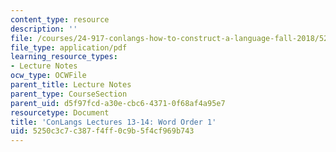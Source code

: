```yaml
---
content_type: resource
description: ''
file: /courses/24-917-conlangs-how-to-construct-a-language-fall-2018/5250c3c7c387f4ff0c9b5f4cf969b743_MIT24_917f18_lec13_word_order1.pdf
file_type: application/pdf
learning_resource_types:
- Lecture Notes
ocw_type: OCWFile
parent_title: Lecture Notes
parent_type: CourseSection
parent_uid: d5f97fcd-a30e-cbc6-4371-0f68af4a95e7
resourcetype: Document
title: 'ConLangs Lectures 13-14: Word Order 1'
uid: 5250c3c7-c387-f4ff-0c9b-5f4cf969b743
---
```

